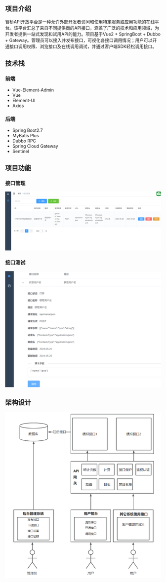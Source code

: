 ## 项目介绍

​		智桥API开放平台是一种允许外部开发者访问和使用特定服务或应用功能的在线平台。该平台汇总了来自不同提供商的API接口，涵盖了广泛的技术和应用领域，为开发者提供一站式发现和试用API的能力。项目基于Vue2 + SpringBoot + Dubbo + Gateway。管理员可以接入并发布接口，可视化各接口调用情况；用户可以开通接口调用权限、浏览接口及在线调用调试，并通过客户端SDK轻松调用接口。

## 技术栈

### 前端

- Vue-Element-Admin 
- Vue 
- Element-UI
- Axios

### 后端

- Spring Boot2.7
- MyBatis Plus
- Dubbo RPC
- Spring Cloud Gateway
- Sentinel

## 项目功能

### 接口管理

![](doc/Snipaste_2024-05-30_23-28-41.png)

### 接口测试

![](doc/Snipaste_2024-05-30_23-28-22.png)

## 架构设计

![](doc/Snipaste_2024-05-30_23-05-50.png)